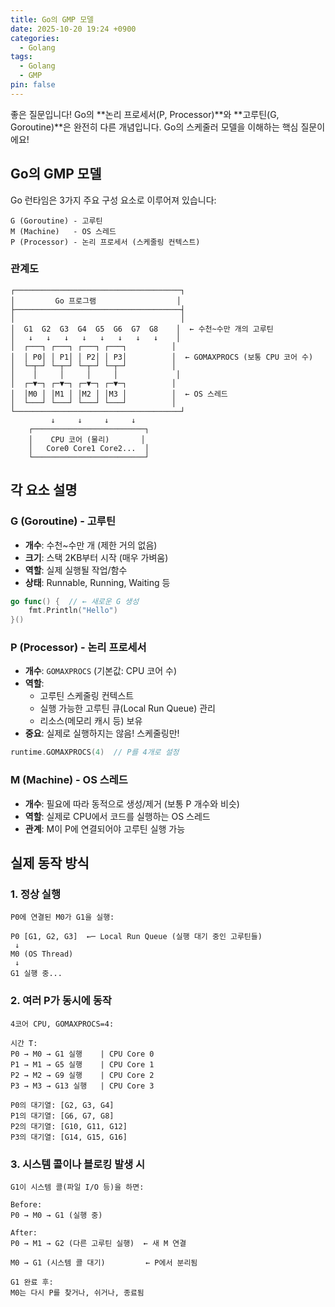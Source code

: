 ```yaml
---
title: Go의 GMP 모델
date: 2025-10-20 19:24 +0900
categories:
  - Golang
tags:
  - Golang
  - GMP
pin: false
---
```


좋은 질문입니다! Go의 **논리 프로세서(P, Processor)**와 **고루틴(G, Goroutine)**은 완전히 다른 개념입니다. Go의 스케줄러 모델을 이해하는 핵심 질문이에요!

## Go의 GMP 모델

Go 런타임은 3가지 주요 구성 요소로 이루어져 있습니다:

```
G (Goroutine) - 고루틴
M (Machine)   - OS 스레드
P (Processor) - 논리 프로세서 (스케줄링 컨텍스트)
```

### 관계도

```
┌─────────────────────────────────────┐
│         Go 프로그램                  │
├─────────────────────────────────────┤
│                                     │
│  G1  G2  G3  G4  G5  G6  G7  G8    │  ← 수천~수만 개의 고루틴
│   ↓   ↓   ↓   ↓   ↓   ↓   ↓   ↓    │
│  ┌───┐ ┌───┐ ┌───┐ ┌───┐          │
│  │ P0│ │ P1│ │ P2│ │ P3│          │  ← GOMAXPROCS (보통 CPU 코어 수)
│  └─┬─┘ └─┬─┘ └─┬─┘ └─┬─┘          │
│    │     │     │     │             │
│  ┌─▼─┐ ┌─▼─┐ ┌─▼─┐ ┌─▼─┐          │
│  │M0 │ │M1 │ │M2 │ │M3 │          │  ← OS 스레드
│  └───┘ └───┘ └───┘ └───┘          │
└─────────────────────────────────────┘
         ↓     ↓     ↓     ↓
    ┌─────────────────────────┐
    │    CPU 코어 (물리)       │
    │   Core0 Core1 Core2...  │
    └─────────────────────────┘
```

## 각 요소 설명

### G (Goroutine) - 고루틴
- **개수**: 수천~수만 개 (제한 거의 없음)
- **크기**: 스택 2KB부터 시작 (매우 가벼움)
- **역할**: 실제 실행될 작업/함수
- **상태**: Runnable, Running, Waiting 등

```go
go func() {  // ← 새로운 G 생성
    fmt.Println("Hello")
}()
```

### P (Processor) - 논리 프로세서
- **개수**: `GOMAXPROCS` (기본값: CPU 코어 수)
- **역할**: 
  - 고루틴 스케줄링 컨텍스트
  - 실행 가능한 고루틴 큐(Local Run Queue) 관리
  - 리소스(메모리 캐시 등) 보유
- **중요**: 실제로 실행하지는 않음! 스케줄링만!

```go
runtime.GOMAXPROCS(4)  // P를 4개로 설정
```

### M (Machine) - OS 스레드
- **개수**: 필요에 따라 동적으로 생성/제거 (보통 P 개수와 비슷)
- **역할**: 실제로 CPU에서 코드를 실행하는 OS 스레드
- **관계**: M이 P에 연결되어야 고루틴 실행 가능

## 실제 동작 방식

### 1. 정상 실행

```
P0에 연결된 M0가 G1을 실행:

P0 [G1, G2, G3]  ←─ Local Run Queue (실행 대기 중인 고루틴들)
 ↓
M0 (OS Thread)
 ↓
G1 실행 중...
```

### 2. 여러 P가 동시에 동작

```
4코어 CPU, GOMAXPROCS=4:

시간 T:
P0 → M0 → G1 실행    | CPU Core 0
P1 → M1 → G5 실행    | CPU Core 1
P2 → M2 → G9 실행    | CPU Core 2
P3 → M3 → G13 실행   | CPU Core 3

P0의 대기열: [G2, G3, G4]
P1의 대기열: [G6, G7, G8]
P2의 대기열: [G10, G11, G12]
P3의 대기열: [G14, G15, G16]
```

### 3. 시스템 콜이나 블로킹 발생 시

```
G1이 시스템 콜(파일 I/O 등)을 하면:

Before:
P0 → M0 → G1 (실행 중)

After:
P0 → M1 → G2 (다른 고루틴 실행)  ← 새 M 연결
     
M0 → G1 (시스템 콜 대기)         ← P에서 분리됨

G1 완료 후:
M0는 다시 P를 찾거나, 쉬거나, 종료됨
```
